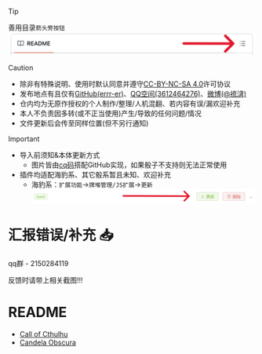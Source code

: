 > [!TIP]
> 善用目录`箭头旁按钮`![](https://github.com/errrr-er/alll/blob/main/readme_pic/readme_lists/readme_lists_pointout.png?raw=true)

> [!CAUTION]
> - 除非有特殊说明、使用时默认同意并遵守[CC-BY-NC-SA 4.0](https://creativecommons.org/licenses/by-nc-sa/4.0/deed.zh-hans)许可协议
> - 发布地点有且仅有[GitHub(errr-er)](https://github.com/errrr-er/alll)、[QQ空间(3612464276)](https://user.qzone.qq.com/3612464276)、[微博(@裗浳)](https://m.weibo.cn/u/7850658576?luicode=10000011&lfid=1005056364573448)
> - 仓内均为无原作授权的个人制作/整理/人机混翻、若内容有误/漏欢迎补充
> - 本人不负责因多转(或不正当使用)产生/导致的任何问题/情况
> - 文件更新后会传至同样位置(但不另行通知)

> [!IMPORTANT]
> - 导入前须知&本体更新方式
>   - 图片皆由[cq码](https://docs.go-cqhttp.org/cqcode/#%E5%9B%BE%E7%89%87)搭配GitHub实现，如果骰子不支持则无法正常使用
> - 插件均适配海豹系、其它骰系暂且未知、欢迎补充
>     - 海豹系：`扩展功能`->`牌堆管理/JS扩展`->`更新`
> ![](https://github.com/errrr-er/alll/blob/main/readme_pic/sealdice/sealdice_update_example_pointout.png?raw=true)

# 汇报错误/补充 :inbox_tray:

qq群 - 2150284119

反馈时请带上相关截图!!!

# README
- [Call of Cthulhu](https://github.com/errrr-er/alll/tree/main/call_of_cthulhu)
- [Candela Obscura](https://github.com/errrr-er/alll/tree/main/candela_obscura)
